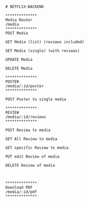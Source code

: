                                 # NETFLIX-BACKEND

                                **************
                                Media Router
                                /media
                                **************
                                POST Media

                                GET Media (list) (reviews included)

                                GET Media (single) (with reviews)

                                UPDATE Media

                                DELETE Media

                                **************
                                POSTER
                                /media/:id/poster
                                **************

                                POST Poster to single media

                                **************
                                REVIEW
                                /media/:id/reviews
                                **************
                                
                                POST Review to media

                                GET All Review to media

                                GET specific Review to media

                                PUT edit Review of media

                                DELETE Review of media



                                **************
                                Download PDF
                                /media/:id/pdf
                                **************

 
